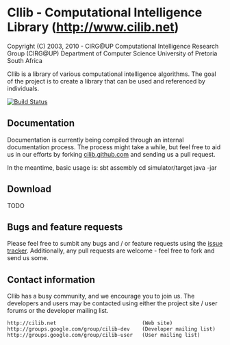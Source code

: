 # CIlib - Computational Intelligence Library (http://www.cilib.net)

Copyright (C) 2003,  2010 - CIRG@UP
Computational Intelligence Research Group (CIRG@UP)
Department of Computer Science
University of Pretoria
South Africa

CIlib is a library of various computational intelligence
algorithms. The goal of the project is to create a library that can be used
and referenced by individuals.

[![Build Status](https://secure.travis-ci.org/cilib/cilib.png)](http://travis-ci.org/cilib/cilib)

## Documentation
Documentation is currently being compiled through an internal documentation
process. The process might take a while, but feel free to aid us in our
efforts by forking [cilib.github.com](https://github.com/cilib/cilib.github.com)
and sending us a pull request.

In the meantime, basic usage is:
sbt assembly
cd simulator/target
java -jar <cilib-snapshot file name.jar> <simulation file name.xml>

## Download
TODO

## Bugs and feature requests
Please feel free to sumbit any bugs and / or feature requests using the
[issue tracker](https://github.com/cilib/cilib/issues). Additionally,
any pull requests are welcome - feel free to fork and send us some.

## Contact information

CIlib has a busy community, and we encourage you to join us. The developers and
users may be contacted using either the project site / user forums or the
developer mailing list.

    http://cilib.net                            (Web site)
    http://groups.google.com/group/cilib-dev    (Developer mailing list)
    http://groups.google.com/group/cilib-user   (User mailing list)

